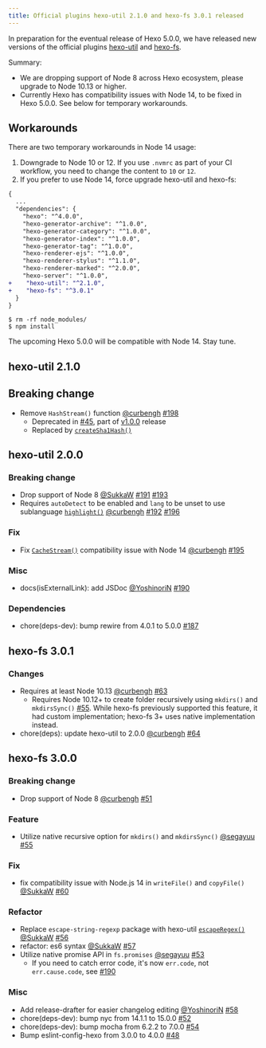 ```yaml
---
title: Official plugins hexo-util 2.1.0 and hexo-fs 3.0.1 released
---
```


In preparation for the eventual release of Hexo 5.0.0, we have released new versions of the official plugins [hexo-util] and [hexo-fs].

Summary:

- We are dropping support of Node 8 across Hexo ecosystem, please upgrade to Node 10.13 or higher.
- Currently Hexo has compatibility issues with Node 14, to be fixed in Hexo 5.0.0. See below for temporary workarounds.

[hexo-util]: https://github.com/hexojs/hexo-util
[hexo-fs]: https://github.com/hexojs/hexo-fs

## Workarounds

There are two temporary workarounds in Node 14 usage:

1. Downgrade to Node 10 or 12. If you use `.nvmrc` as part of your CI workflow, you need to change the content to `10` or `12`.
2. If you prefer to use Node 14, force upgrade hexo-util and hexo-fs:

``` diff package.json
{
  ...
  "dependencies": {
    "hexo": "^4.0.0",
    "hexo-generator-archive": "^1.0.0",
    "hexo-generator-category": "^1.0.0",
    "hexo-generator-index": "^1.0.0",
    "hexo-generator-tag": "^1.0.0",
    "hexo-renderer-ejs": "^1.0.0",
    "hexo-renderer-stylus": "^1.1.0",
    "hexo-renderer-marked": "^2.0.0",
    "hexo-server": "^1.0.0",
+    "hexo-util": "^2.1.0",
+    "hexo-fs": "^3.0.1"
  }
}
```

```
$ rm -rf node_modules/
$ npm install
```

The upcoming Hexo 5.0.0 will be compatible with Node 14. Stay tune.

## hexo-util 2.1.0

## Breaking change

- Remove `HashStream()` function [@curbengh](https://github.com/curbengh) [#198]
  + Deprecated in [#45], part of [v1.0.0](https://github.com/hexojs/hexo-util/releases/tag/1.0.0) release
  + Replaced by [`createSha1Hash()`](https://github.com/hexojs/hexo-util/tree/master#createsha1hash)

## hexo-util 2.0.0

### Breaking change
- Drop support of Node 8 [@SukkaW](https://github.com/SukkaW) [#191] [#193]
- Requires `autoDetect` to be enabled and `lang` to be unset to use sublanguage [`highlight()`](https://github.com/hexojs/hexo-util#highlightstr-options) [@curbengh](https://github.com/curbengh) [#192] [#196]

### Fix
- Fix [`CacheStream()`](https://github.com/hexojs/hexo-util#cachestream) compatibility issue with Node 14 [@curbengh](https://github.com/curbengh) [#195]

### Misc
- docs(isExternalLink): add JSDoc [@YoshinoriN](https://github.com/YoshinoriN) [#190](https://github.com/hexojs/hexo-util/pull/190)

### Dependencies
- chore(deps-dev): bump rewire from 4.0.1 to 5.0.0 [#187]

[#198]: https://github.com/hexojs/hexo-util/pull/198
[#45]: https://github.com/hexojs/hexo-util/pull/45
[#191]: https://github.com/hexojs/hexo-util/pull/191
[#193]: https://github.com/hexojs/hexo-util/pull/193
[#192]: https://github.com/hexojs/hexo-util/pull/192
[#196]: https://github.com/hexojs/hexo-util/pull/196
[#195]: https://github.com/hexojs/hexo-util/pull/195
[#187]: https://github.com/hexojs/hexo-util/pull/187

## hexo-fs 3.0.1

### Changes

- Requires at least Node 10.13 [@curbengh](https://github.com/curbengh) [#63]
  + Requires Node 10.12+ to create folder recursively using `mkdirs()` and `mkdirsSync()` [#55]. While hexo-fs previously supported this feature, it had custom implementation; hexo-fs 3+ uses native implementation instead.
- chore(deps): update hexo-util to 2.0.0 [@curbengh](https://github.com/curbengh) [#64]

## hexo-fs 3.0.0

### Breaking change
- Drop support of Node 8 [@curbengh](https://github.com/curbengh) [#51]

### Feature
- Utilize native recursive option for `mkdirs()` and `mkdirsSync()` [@segayuu](https://github.com/segayuu) [#55]

### Fix

- fix compatibility issue with Node.js 14 in `writeFile()` and `copyFile()` [@SukkaW](https://github.com/SukkaW) [#60]

### Refactor

- Replace `escape-string-regexp` package with hexo-util [`escapeRegex()`](https://github.com/hexojs/hexo-util#escaperegexstr) [@SukkaW](https://github.com/SukkaW) [#56]
- refactor: es6 syntax [@SukkaW](https://github.com/SukkaW) [#57]
- Utilize native promise API in `fs.promises` [@segayuu](https://github.com/segayuu) [#53]
  - If you need to catch error code, it's now `err.code`, not `err.cause.code`, see [#190](https://github.com/hexojs/hexo-cli/pull/190)

### Misc

- Add release-drafter for easier changelog editing [@YoshinoriN](https://github.com/YoshinoriN) [#58]
- chore(deps-dev): bump nyc from 14.1.1 to 15.0.0 [#52]
- chore(deps-dev): bump mocha from 6.2.2 to 7.0.0 [#54]
- Bump eslint-config-hexo from 3.0.0 to 4.0.0 [#48]

[#63]: https://github.com/hexojs/hexo-fs/pull/63
[#55]: https://github.com/hexojs/hexo-fs/pull/55
[#64]: https://github.com/hexojs/hexo-fs/pull/64
[#51]: https://github.com/hexojs/hexo-fs/pull/51
[#55]: https://github.com/hexojs/hexo-fs/pull/55
[#60]: https://github.com/hexojs/hexo-fs/pull/60
[#56]: https://github.com/hexojs/hexo-fs/pull/56
[#57]: https://github.com/hexojs/hexo-fs/pull/57
[#53]: https://github.com/hexojs/hexo-fs/pull/53
[#58]: https://github.com/hexojs/hexo-fs/pull/58
[#52]: https://github.com/hexojs/hexo-fs/pull/52
[#54]: https://github.com/hexojs/hexo-fs/pull/54
[#48]: https://github.com/hexojs/hexo-fs/pull/48
